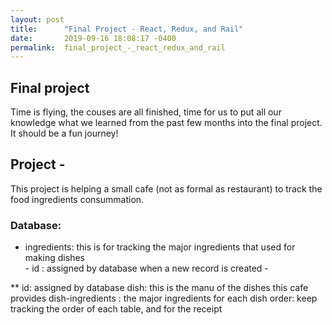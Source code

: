 ```yaml
---
layout: post
title:      "Final Project - React, Redux, and Rail"
date:       2019-09-16 18:08:17 -0400
permalink:  final_project_-_react_redux_and_rail
---
```



## Final project
Time is flying, the couses are all finished, time for us to put all our knowledge what we learned from the past few months into the final project. It should be a fun journey!

## Project - 
This project is helping a small cafe (not as formal as restaurant) to track the food ingredients consummation.
### Database:
- ingredients: this is for tracking the major ingredients that used for making dishes   
       - id : assigned by database when a new record is created
       - 
  
** id: assigned by database
dish: this is the manu of the dishes this cafe provides
dish-ingredients : the major ingredients for each dish
order: keep tracking the order of each table, and for the receipt



